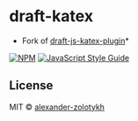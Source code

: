 # draft-katex

* Fork of [draft-js-katex-plugin](https://github.com/letranloc/draft-js-katex-plugin)*

[![NPM](https://img.shields.io/npm/v/draft-katex.svg)](https://www.npmjs.com/package/draft-katex) [![JavaScript Style Guide](https://img.shields.io/badge/code_style-standard-brightgreen.svg)](https://standardjs.com)

## License

MIT © [alexander-zolotykh](https://github.com/alexander-zolotykh)
